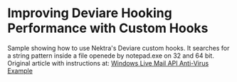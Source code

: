 Improving Deviare Hooking Performance with Custom Hooks
=======================================================

Sample showing how to use Nektra's Deviare custom hooks. It searches for a string pattern inside a file openede by notepad.exe on 32 and 64 bit.
Original article with instructions at: [Windows Live Mail API Anti-Virus Example](http://blog.nektra.com/main/2012/08/09/windows-live-mail-api-anti-virus-example/)


